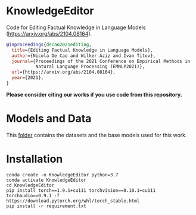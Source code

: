 # KnowledgeEditor

Code for Editing Factual Knowledge in Language Models (https://arxiv.org/abs/2104.08164).

```bibtex
@inproceedings{decao2021editing,
  title={Editing Factual Knowledge in Language Models}, 
  author={Nicola De Cao and Wilker Aziz and Ivan Titov},
  journal={Proceedings of the 2021 Conference on Empirical Methods in 
           Natural Language Processing (EMNLP2021)},
  url={https://arxiv.org/abs/2104.08164},
  year={2021},
}
```

**Please consider citing our works if you use code from this repository.**

# Models and Data

This [folder](https://mega.nz/folder/p9JC3bwC#vzcrsh9b-pnWPaWdlcBVUA) contains the datasets and the base models used for this work.

# Installation

```
conda create -n KnowledgeEditor python=3.7
conda activate KnowledgeEditor
cd KnowledgeEditor
pip install torch==1.9.1+cu111 torchvision==0.10.1+cu111 torchaudio==0.9.1 -f https://download.pytorch.org/whl/torch_stable.html
pip install -r requirement.txt
```
